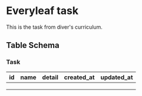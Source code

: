 # Everyleaf task

<p> This is the task from diver's curriculum. </p>

## Table Schema

### Task

| id | name | detail | created_at | updated_at |
|----|------|--------|------------|------------|
|    |      |        |            |            |
|    |      |        |            |            |
|    |      |        |            |            |
